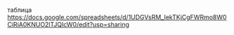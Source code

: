 таблица https://docs.google.com/spreadsheets/d/1UDGVsRM_IekTKjCgFWRmo8W0CiRiA0KNUO2lTJQIcW0/edit?usp=sharing

